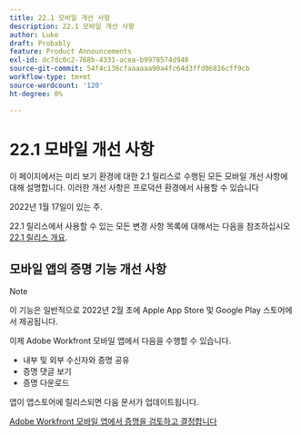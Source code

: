 ```yaml
---
title: 22.1 모바일 개선 사항
description: 22.1 모바일 개선 사항
author: Luke
draft: Probably
feature: Product Announcements
exl-id: dc7dc0c2-768b-4331-acea-b9978574d948
source-git-commit: 54f4c136cfaaaaaa90a4fc64d3ffd06816cff9cb
workflow-type: tm+mt
source-wordcount: '120'
ht-degree: 0%

---
```


# 22.1 모바일 개선 사항

이 페이지에서는 미리 보기 환경에 대한 2.1 릴리스로 수행된 모든 모바일 개선 사항에 대해 설명합니다. 이러한 개선 사항은 프로덕션 환경에서 사용할 수 있습니다

<!--
<MadCap:conditionalText data-mc-conditions="QuicksilverOrClassic.Draft mode">
in January 2022
</MadCap:conditionalText>
-->

2022년 1월 17일이 있는 주.

22.1 릴리스에서 사용할 수 있는 모든 변경 사항 목록에 대해서는 다음을 참조하십시오 [22.1 릴리스 개요](../../../product-announcements/product-releases/22.1-release-activity/22-1-release-overview.md).

## 모바일 앱의 증명 기능 개선 사항

>[!NOTE]
>
>이 기능은 일반적으로 2022년 2월 초에 Apple App Store 및 Google Play 스토어에서 제공됩니다.

이제 Adobe Workfront 모바일 앱에서 다음을 수행할 수 있습니다.

* 내부 및 외부 수신자와 증명 공유
* 증명 댓글 보기
* 증명 다운로드

앱이 앱스토어에 릴리스되면 다음 문서가 업데이트됩니다.

[Adobe Workfront 모바일 앱에서 증명을 검토하고 결정합니다](../../../workfront-basics/mobile-apps/using-the-workfront-mobile-app/work-with-proofs-in-mobile-app.md)
